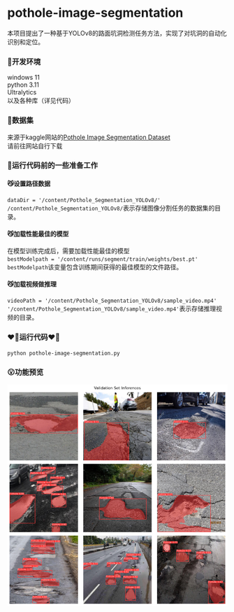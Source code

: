 # pothole-image-segmentation
本项目提出了一种基于YOLOv8的路面坑洞检测任务方法，实现了对坑洞的自动化识别和定位。

### :hear_no_evil:开发环境
windows 11  
python 3.11  
Ultralytics  
以及各种库（详见代码）  


### :see_no_evil:数据集
来源于kaggle网站的[Pothole Image Segmentation Dataset](https://www.kaggle.com/datasets/farzadnekouei/pothole-image-segmentation-dataset)  
请前往网站自行下载

### :hear_no_evil:运行代码前的一些准备工作
#### :smirk_cat:设置路径数据
` dataDir = '/content/Pothole_Segmentation_YOLOv8/' `  
`/content/Pothole_Segmentation_YOLOv8/`表示存储图像分割任务的数据集的目录。  
#### :smirk_cat:加载性能最佳的模型
在模型训练完成后，需要加载性能最佳的模型  
` bestModelpath = '/content/runs/segment/train/weights/best.pt' `  
`bestModelpath`该变量包含训练期间获得的最佳模型的文件路径。  
#### :smirk_cat:加载视频做推理
` videoPath = '/content/Pothole_Segmentation_YOLOv8/sample_video.mp4' `  
`'/content/Pothole_Segmentation_YOLOv8/sample_video.mp4'`表示存储推理视频的目录。  
### :heart_on_fire:运行代码:heart_on_fire:
`python pothole-image-segmentation.py`  
### :open_mouth:功能预览
![效果图片](output.png)
